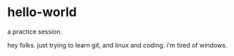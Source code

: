 # hello-world
a practice session.

hey folks.
just trying to learn git, and linux and coding.
i'm tired of windows.
